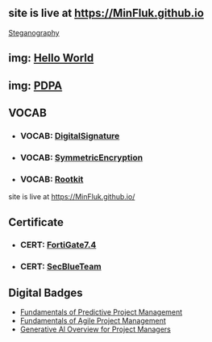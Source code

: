 ## site is live at https://MinFluk.github.io
[Steganography](Steganography.md)
## img: [Hello World](HelloWorld.md)
## img: [PDPA](PDPA.md)

## VOCAB
+ ### VOCAB: [DigitalSignature](DigitalSignature.md)
+ ### VOCAB: [SymmetricEncryption](SymmetricEncryption.md)
+ ### VOCAB: [Rootkit](Rootkit.md)
site is live at https://MinFluk.github.io/
## Certificate
+ ### CERT: [FortiGate7.4](fortigate.md)
+ ### CERT: [SecBlueTeam](SecBlueTeam.md)
  
## Digital Badges
+ [Fundamentals of Predictive Project Management](https://www.credly.com/badges/6f18257c-66d7-454e-8ecb-b481e98ce234/public_url)
+ [Fundamentals of Agile Project Management](https://www.credly.com/badges/230d3a21-6964-4d85-848d-7f203af96afd/public_url)
+ [Generative Al Overview for Project Managers](https://www.credly.com/badges/91c5d7af-dbf1-45f3-9ce9-61c0dba3a9c6/public_url)
